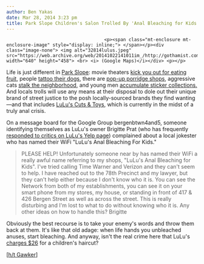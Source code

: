 ```yaml
---
author: Ben Yakas
date: Mar 28, 2014 3:23 pm
title: Park Slope Children's Salon Trolled By 'Anal Bleaching for Kids' WiFi Network
---
```


	
										<p><span class="mt-enclosure mt-enclosure-image" style="display: inline;"> </span></p><div class="image-none"> <img alt="32814lulus.jpeg" src="https://web.archive.org/web/20141022141011im_/http://gothamist.com/attachments/byakas/32814lulus.jpeg" width="640" height="458"> <br> <i> (Google Maps)</i></div> <p></p>

<p>Life is just different in <a href="https://web.archive.org/web/20141022141011/http://gothamist.com/tags/parkslope">Park Slope</a>: movie theaters <a href="https://web.archive.org/web/20141022141011/http://gothamist.com/2014/03/27/park_slope_pavilion_movie_theater_c.php">kick you out for eating fruit</a>, people <a href="https://web.archive.org/web/20141022141011/http://gothamist.com/2014/03/05/brooklyn_dog_tattoos.php">tattoo their dogs</a>, there are <a href="https://web.archive.org/web/20141022141011/http://gothamist.com/2013/11/12/brooklyn_porridge.php#photo-1">pop-up porridge shops</a>, aggressive cats <a href="https://web.archive.org/web/20141022141011/http://gothamist.com/2013/10/07/nasty_cat_menaces_park_slope.php">stalk the neighborhood</a>, and young men <a href="https://web.archive.org/web/20141022141011/http://gothamist.com/2014/01/02/check_out_this_book_of_1990s_sticke.php#photo-1">accumulate sticker collections.</a> And locals trolls will use any means at their disposal to dole out their unique brand of street justice to the posh locally-sourced brands they find wanting&#x2014;and that includes <a href="https://web.archive.org/web/20141022141011/http://luluscuts.com/">LuLu&apos;s Cuts &amp; Toys</a>, which is currently in the midst of a truly anal crisis. </p>

<p>On a message board for the Google Group bergenbtwn4and5, someone identifying themselves as LuLu&apos;s owner Brigitte Prat (who has frequently <a href="https://web.archive.org/web/20141022141011/http://www.yelp.com/biz/lulus-cuts-and-toys-brooklyn">responded to critics on LuLu&apos;s Yelp page</a>) complained about a local jokester who has named their WiFi &quot;LuLu&apos;s Anal Bleaching For Kids.&quot; </p>

<blockquote>PLEASE HELP! 
Unfortunately someone near by has named their WiFi a really awful name referring to my shops, &quot;LuLu&apos;s Anal Bleaching for Kids&quot;. I&apos;ve tried calling Time Warner and Verizon and they can&apos;t seem to help. I have reached out to the 78th Precinct and my lawyer, but they can&apos;t help either because I don&apos;t know who it is. You can see the Network from both of my establishments, you can see it on your smart phone from my stores, my house, or standing in front of 417 &amp; 426 Bergen Street as well as across the street. This is really disturbing and I&apos;m lost to what to do without knowing who it is. Any other ideas on how to handle this? 
Brigitte</blockquote>

<p>Obviously the best recourse is to take your enemy&apos;s words and throw them back at them. It&apos;s like that old adage: when life hands you unbleached anuses, start bleaching. And anyway, isn&apos;t the real crime here that LuLu&apos;s <a href="https://web.archive.org/web/20141022141011/http://classic.luluscuts.com/">charges $26</a> for a children&apos;s haircut?</p>

<p>[<a href="https://web.archive.org/web/20141022141011/http://gawker.com/park-slope-kids-salon-stop-calling-your-wifi-lulus-a-1553651388">h/t Gawker</a>]</p>					
										
									
				